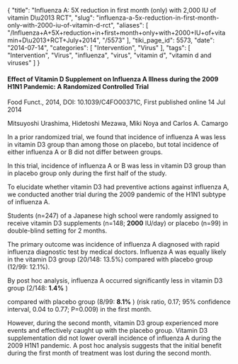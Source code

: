 {
    "title": "Influenza A: 5X reduction in first month (only) with 2,000 IU of vitamin D\u2013 RCT",
    "slug": "influenza-a-5x-reduction-in-first-month-only-with-2000-iu-of-vitamin-d-rct",
    "aliases": [
        "/Influenza+A+5X+reduction+in+first+month+only+with+2000+IU+of+vitamin+D\u2013+RCT+July+2014",
        "/5573"
    ],
    "tiki_page_id": 5573,
    "date": "2014-07-14",
    "categories": [
        "Intervention",
        "Virus"
    ],
    "tags": [
        "Intervention",
        "Virus",
        "influenza",
        "virus",
        "vitamin d",
        "vitamin d and viruses"
    ]
}


#### Effect of Vitamin D Supplement on Influenza A Illness during the 2009 H1N1 Pandemic: A Randomized Controlled Trial

Food Funct., 2014, DOI: 10.1039/C4FO00371C, First published online 14 Jul 2014 

Mitsuyoshi Urashima,   Hidetoshi Mezawa,   Miki Noya and   Carlos A. Camargo  

In a prior randomized trial, we found that incidence of influenza A was less in vitamin D3 group than among those on placebo, but total incidence of either influenza A or B did not differ between groups. 

In this trial, incidence of influenza A or B was less in vitamin D3 group than in placebo group only during the first half of the study. 

To elucidate whether vitamin D3 had preventive actions against influenza A, we conducted another trial during the 2009 pandemic of the H1N1 subtype of influenza A. 

Students (n=247) of a Japanese high school were randomly assigned to receive vitamin D3 supplements (n=148;  **2000**  IU/day) or placebo (n=99) in double-blind setting for 2 months. 

The primary outcome was incidence of influenza A diagnosed with rapid influenza diagnostic test by medical doctors. Influenza A was equally likely in the vitamin D3 group (20/148: 13.5%) compared with placebo group (12/99: 12.1%). 

By post hoc analysis, influenza A occurred significantly less in vitamin D3 group (2/148:  **1.4%** ) 

compared with placebo group (8/99:  **8.1%** ) (risk ratio, 0.17; 95% confidence interval, 0.04 to 0.77; P=0.009) in the first month.

However, during the second month, vitamin D3 group experienced more events and effectively caught up with the placebo group. Vitamin D3 supplementation did not lower overall incidence of influenza A during the 2009 H1N1 pandemic. A post hoc analysis suggests that the initial benefit during the first month of treatment was lost during the second month.